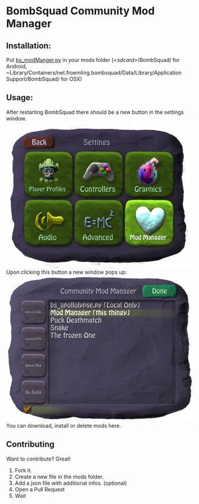 BombSquad Community Mod Manager
=============================
Installation:
-------------
Put <a href="https://raw.githubusercontent.com/Mrmaxmeier/BombSquad-ModManager-and-Mods/master/mods/bs_modManager.py">bs_modManger.py</a> in your mods folder (*<*sdcard*>*/BombSquad/ for Android, ~Library/Containers/net.froemling.bombsquad/Data/Library/Application Support/BombSquad/ for OSX)

Usage:
-------------
After restarting BombSquad there should be a new button in the settings window.
<img src="screenshots/SettingsWindow.png">
Upon clicking this button a new window pops up:
<img src="screenshots/ModManagerWindow.png">
You can download, install or delete mods here.


Contributing
-------------
Want to contribute? Great!

1. Fork it.
2. Create a new file in the mods folder.
3. Add a json file with additional infos. (optional)
5. Open a Pull Request
6. Wait
